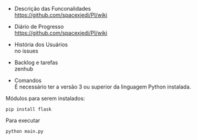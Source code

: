 - Descrição das Funconalidades  
https://github.com/spacexjedi/PI/wiki  

- Diário de Progresso  
https://github.com/spacexjedi/PI/wiki    

- História dos Usuários    
no issues 

- Backlog e tarefas  
zenhub  

- Comandos   
É necessário ter a versão 3 ou superior da linguagem Python instalada.  

Módulos para serem instalados:  
```
pip install flask

```
Para executar  
```
python main.py
```
